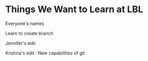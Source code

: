 Things We Want to Learn at LBL
==============================

Everyone's names

Learn to create branch

Jennifer's edit

Krishna's edit : New capabilities of git

